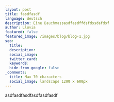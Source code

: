```yaml
---
layout: post
title: fasdfasdf
language: deutsch
description: Eine Bauchmassasdfasdffdsfdssdafdsf
author: Lluvia
featured: false
featured_image: /images/blog/blog-1.jpg
seo:
  title:
  description:
  social_image:
  twitter_card:
  keywords:
  hide-from-google: false
_comments:
  title: Max 70 characters
  social_image: landscape 1200 x 600px
---
```

asdfasdfasdfasdfasdfasdf